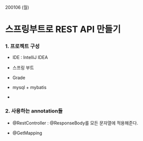 200106 (월)

# 스프링부트로 REST API 만들기



### 1. 프로젝트 구성

- IDE : IntelliJ IDEA 

- 스프링 부트
- Grade

- mysql + mybatis
- 



### 2. 사용하는 annotation들

- @RestController : @ResponseBody를 모든 문자열에 적용해준다.

- @GetMapping